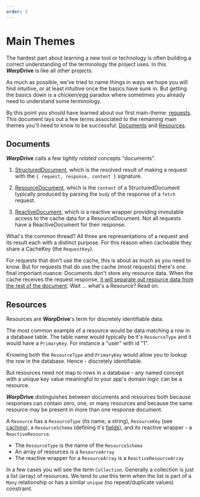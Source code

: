 ```yaml
---
order: 3
---
```


# Main Themes

The hardest part about learning a new tool or technology is often building a correct
understanding of the terminology the project uses. In this ***Warp*Drive** is like all
other projects.

As much as possible, we've tried to name things in ways we hope you will find intuitive, or at 
least intuitive once the basics have sunk in. But getting the basics down is a chicken/egg paradox
where sometimes you already need to understand some terminology.

By this point you should have learned about our first main-theme: [requests](./requests/index.md).
This document lays out a few terms associated to the remaining main themes you'll need to know to
be successful: [Documents](#documents) and [Resources](#resources).

## Documents

***Warp*Drive** calls a few *tightly related* concepts "documents".

1. [StructuredDocument](/api/@warp-drive/core/types/request/type-aliases/StructuredDocument), which is the resolved result of making a request with
the `{ request, response, content }` signature.

2. [ResourceDocument](/api/@warp-drive/core/types/spec/document/type-aliases/ResourceDocument), which is
the `content` of a StructuredDocument typically produced by parsing the `body` of the response of a `fetch`
request.

3. [ReactiveDocument](/api/@warp-drive/core/reactive/type-aliases/ReactiveDocument), which is a reactive wrapper providing immutable access to the cache data for a ResourceDocument. Not all requests have a ReactiveDocument for their response.

What's the common thread? All three are representations of a request and its result each with a distinct purpose. For this reason when cacheable they share a CacheKey (the `RequestKey`).

For requests that don't use the cache, this is about as much as you need to know. But for requests that do use the cache (most requests) there's one final important nuance: Documents don't store any resource data. When the cache receives the request response, [it will separate out resource data from the rest of the document](./caching.md#resource-extraction). Wait ... what's a Resource? Read on.

## Resources

Resources are ***Warp*Drive**'s term for discretely identifiable data.

The most common example of a resource would be data matching a row in a database table. The table 
name would typically be it's `ResourceType` and it would have a `PrimaryKey`. For instance a "user"
with id "1".

Knowing both the `ResourceType` and `PrimaryKey` would allow you to lookup the row in the database. Hence - 
discretely identifiable.

But resources need not map to rows in a database - any named concept with a unique key value meaningful to your app's domain logic can be a resource.

***Warp*Drive** distinguishes between documents and resources both because responses can contain zero, one, or many resources and because the same resource may be present in more than one response
document.

A `Resource` has a `ResourceType` (its name, a string), `ResourceKey` (see [caching](./caching.md)), a `ResourceSchema` (defining it's [fields](./schemas/index.md)), and its reactive wrapper - a `ReactiveResource`.

- The `ResourceType` is the name of the `ResourceSchema`
- An array of resources is a `ResourceArray`
- The reactive wrapper for a `ResourceArray` is a `ReactiveResourceArray`

In a few cases you will see the term `Collection`. Generally a collection is just a list (array) of resources. We tend to use this term when the list is part of a `Many` relationship or has a similar `unique` (no repeat/duplicate values) constraint.
